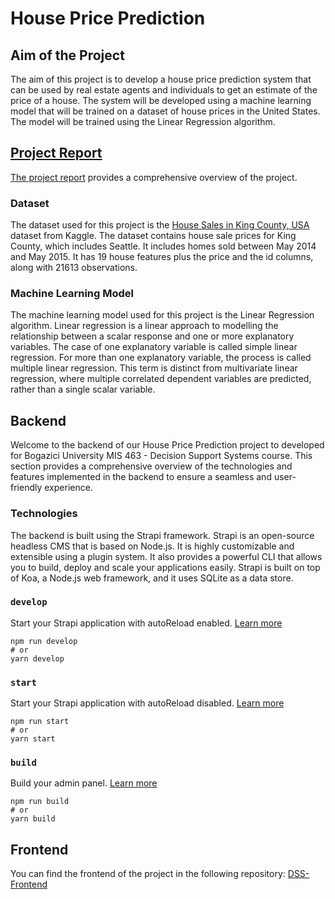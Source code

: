 # House Price Prediction

## Aim of the Project

The aim of this project is to develop a house price prediction system that can be used by real estate agents and individuals to get an estimate of the price of a house. The system will be developed using a machine learning model that will be trained on a dataset of house prices in the United States. The model will be trained using the Linear Regression algorithm.


## [Project Report](https://drive.google.com/file/d/1i7exMdkQ9jYTcxa_U-9_5oSwovDCF-Ub/view?usp=sharing)

[The project report](https://drive.google.com/file/d/1i7exMdkQ9jYTcxa_U-9_5oSwovDCF-Ub/view?usp=sharing) provides a comprehensive overview of the project.

### Dataset

The dataset used for this project is the [House Sales in King County, USA](https://www.kaggle.com/harlfoxem/housesalesprediction) dataset from Kaggle. The dataset contains house sale prices for King County, which includes Seattle. It includes homes sold between May 2014 and May 2015. It has 19 house features plus the price and the id columns, along with 21613 observations.

### Machine Learning Model

The machine learning model used for this project is the Linear Regression algorithm. Linear regression is a linear approach to modelling the relationship between a scalar response and one or more explanatory variables. The case of one explanatory variable is called simple linear regression. For more than one explanatory variable, the process is called multiple linear regression. This term is distinct from multivariate linear regression, where multiple correlated dependent variables are predicted, rather than a single scalar variable.

## Backend

Welcome to the backend of our House Price Prediction project to developed for Bogazici University MIS 463 - Decision Support Systems course. This section provides a comprehensive overview of the technologies and features implemented in the backend to ensure a seamless and user-friendly experience.

### Technologies

The backend is built using the Strapi framework. Strapi is an open-source headless CMS that is based on Node.js. It is highly customizable and extensible using a plugin system. It also provides a powerful CLI that allows you to build, deploy and scale your applications easily. Strapi is built on top of Koa, a Node.js web framework, and it uses SQLite as a data store.

### `develop`

Start your Strapi application with autoReload enabled. [Learn more](https://docs.strapi.io/dev-docs/cli#strapi-develop)

```
npm run develop
# or
yarn develop
```

### `start`

Start your Strapi application with autoReload disabled. [Learn more](https://docs.strapi.io/dev-docs/cli#strapi-start)

```
npm run start
# or
yarn start
```

### `build`

Build your admin panel. [Learn more](https://docs.strapi.io/dev-docs/cli#strapi-build)

```
npm run build
# or
yarn build
```


## Frontend

You can find the frontend of the project in the following repository: [DSS-Frontend](https://github.com/senaoz/dss-frontend)
